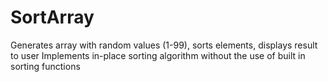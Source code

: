 # SortArray
Generates array with random values (1-99), sorts elements, displays result to user
Implements in-place sorting algorithm without the use of built in sorting functions
